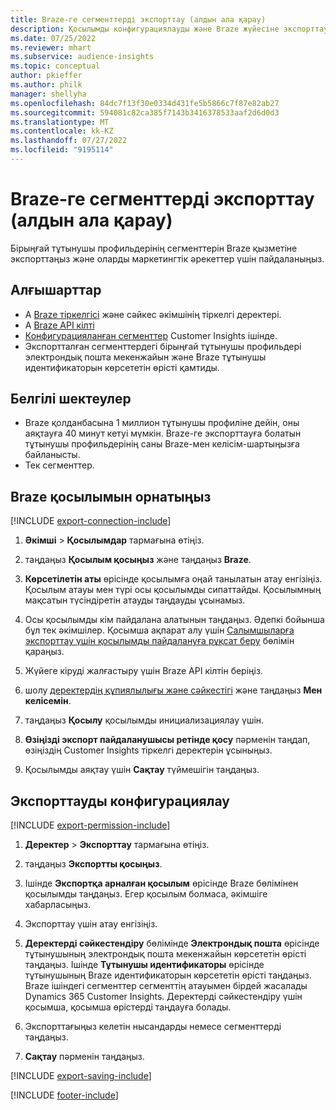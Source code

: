 ```yaml
---
title: Braze-ге сегменттерді экспорттау (алдын ала қарау)
description: Қосылымды конфигурациялауды және Braze жүйесіне экспорттауды үйреніңіз.
ms.date: 07/25/2022
ms.reviewer: mhart
ms.subservice: audience-insights
ms.topic: conceptual
author: pkieffer
ms.author: philk
manager: shellyha
ms.openlocfilehash: 84dc7f13f30e0334d431fe5b5866c7f87e82ab27
ms.sourcegitcommit: 594081c82ca385f7143b3416378533aaf2d6d0d3
ms.translationtype: MT
ms.contentlocale: kk-KZ
ms.lasthandoff: 07/27/2022
ms.locfileid: "9195114"
---
```

# <a name="export-segments-to-braze-preview"></a>Braze-ге сегменттерді экспорттау (алдын ала қарау)

Бірыңғай тұтынушы профильдерінің сегменттерін Braze қызметіне экспорттаңыз және оларды маркетингтік әрекеттер үшін пайдаланыңыз.

## <a name="prerequisites"></a>Алғышарттар

- А [Braze тіркелгісі](https://www.braze.com/) және сәйкес әкімшінің тіркелгі деректері.
- А [Braze API кілті](https://www.braze.com/docs/api/basics/)
- [Конфигурацияланған сегменттер](segments.md) Customer Insights ішінде.
- Экспортталған сегменттердегі бірыңғай тұтынушы профильдері электрондық пошта мекенжайын және Braze тұтынушы идентификаторын көрсететін өрісті қамтиды.

## <a name="known-limitations"></a>Белгілі шектеулер

- Braze қолданбасына 1 миллион тұтынушы профиліне дейін, оны аяқтауға 40 минут кетуі мүмкін. Braze-ге экспорттауға болатын тұтынушы профильдерінің саны Braze-мен келісім-шартыңызға байланысты.
- Тек сегменттер.

## <a name="set-up-connection-to-braze"></a>Braze қосылымын орнатыңыз

[!INCLUDE [export-connection-include](includes/export-connection-admn.md)]

1. **Әкімші** > **Қосылымдар** тармағына өтіңіз.

1. таңдаңыз **Қосылым қосыңыз** және таңдаңыз **Braze**.

1. **Көрсетілетін аты** өрісінде қосылымға оңай танылатын атау енгізіңіз. Қосылым атауы мен түрі осы қосылымды сипаттайды. Қосылымның мақсатын түсіндіретін атауды таңдауды ұсынамыз.

1. Осы қосылымды кім пайдалана алатынын таңдаңыз. Әдепкі бойынша бұл тек әкімшілер. Қосымша ақпарат алу үшін [Салымшыларға экспорттау үшін қосылымды пайдалануға рұқсат беру](connections.md#allow-contributors-to-use-a-connection-for-exports) бөлімін қараңыз.

1. Жүйеге кіруді жалғастыру үшін Braze API кілтін беріңіз.

1. шолу [деректердің құпиялылығы және сәйкестігі](connections.md#data-privacy-and-compliance) және таңдаңыз **Мен келісемін**.

1. таңдаңыз **Қосылу** қосылымды инициализациялау үшін.

1. **Өзіңізді экспорт пайдаланушысы ретінде қосу** пәрменін таңдап, өзіңіздің Customer Insights тіркелгі деректерін ұсыныңыз.

1. Қосылымды аяқтау үшін **Сақтау** түймешігін таңдаңыз.

## <a name="configure-an-export"></a>Экспорттауды конфигурациялау

[!INCLUDE [export-permission-include](includes/export-permission.md)]

1. **Деректер** > **Экспорттау** тармағына өтіңіз.

1. таңдаңыз **Экспортты қосыңыз**.

1. Ішінде **Экспортқа арналған қосылым** өрісінде Braze бөлімінен қосылымды таңдаңыз. Егер қосылым болмаса, әкімшіге хабарласыңыз.

1. Экспорттау үшін атау енгізіңіз.

1. **Деректерді сәйкестендіру** бөлімінде **Электрондық пошта** өрісінде тұтынушының электрондық пошта мекенжайын көрсететін өрісті таңдаңыз. Ішінде **Тұтынушы идентификаторы** өрісінде тұтынушының Braze идентификаторын көрсететін өрісті таңдаңыз. Braze ішіндегі сегменттер сегменттің атауымен бірдей жасалады Dynamics 365 Customer Insights. Деректерді сәйкестендіру үшін қосымша, қосымша өрістерді таңдауға болады.

1. Экспорттағыңыз келетін нысандарды немесе сегменттерді таңдаңыз.

1. **Сақтау** пәрменін таңдаңыз.

[!INCLUDE [export-saving-include](includes/export-saving.md)]

[!INCLUDE [footer-include](includes/footer-banner.md)]
